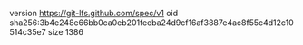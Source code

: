 version https://git-lfs.github.com/spec/v1
oid sha256:3b4e248e66bb0ca0eb201feeba24d9cf16af3887e4ac8f55c4d12c10514c35e7
size 1386
